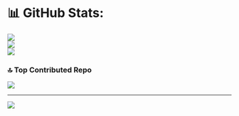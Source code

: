 # 📊 GitHub Stats:
![](https://github-readme-stats.vercel.app/api?username=debugger22m&theme=dark&hide_border=false&include_all_commits=true&count_private=true)<br/>
![](https://github-readme-streak-stats.herokuapp.com/?user=debugger22m&theme=dark&hide_border=false)<br/>
![](https://github-readme-stats.vercel.app/api/top-langs/?username=debugger22m&theme=dark&hide_border=false&include_all_commits=true&count_private=true&layout=compact)

### 🔝 Top Contributed Repo
![](https://github-contributor-stats.vercel.app/api?username=debugger22m&limit=5&theme=dark&combine_all_yearly_contributions=true)

---
[![](https://visitcount.itsvg.in/api?id=debugger22m&icon=0&color=0)](https://visitcount.itsvg.in)

<!-- Proudly created with GPRM ( https://gprm.itsvg.in ) -->
